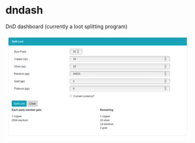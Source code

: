 # dndash
DnD dashboard (currently a loot splitting program)

![Split Loot](/images/split-loot.png?raw=true "Split Loot")
